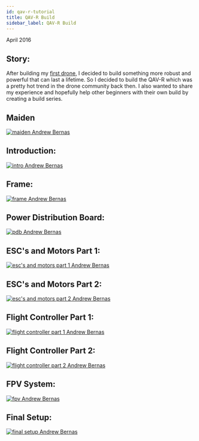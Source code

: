 ```yaml
---
id: qav-r-tutorial
title: QAV-R Build
sidebar_label: QAV-R Build
---
```

April 2016

## Story:

After building my [first drone](https://bandofpv.github.io/docs/drones/diatone), I decided to build something more robust and powerful that can last a lifetime. So I decided to build the QAV-R which was a pretty hot trend in the drone community back then. I also wanted to share my experience and hopefully help other beginners with their own build by creating a build series.

## Maiden

[![maiden Andrew Bernas](assets/tutorials/qav-r/demo.jpg)](https://www.youtube.com/watch?v=aSrFUe3jUjA)

## Introduction:

[![intro Andrew Bernas](assets/tutorials/qav-r/intro.jpg)](https://www.youtube.com/watch?v=8hBlm5Am5m4)

## Frame:

[![frame Andrew Bernas](assets/tutorials/qav-r/frame.jpg)](https://www.youtube.com/watch?v=28iu-YSo_w8)

## Power Distribution Board:

[![pdb Andrew Bernas](assets/tutorials/qav-r/pdb.jpg)](https://www.youtube.com/watch?v=QU-B6_F35nU)

## ESC's and Motors Part 1:

[![esc's and motors part 1 Andrew Bernas](assets/tutorials/qav-r/esc-1.jpg)](https://www.youtube.com/watch?v=0uCHAAf_DuQ)

## ESC's and Motors Part 2:

[![esc's and motors part 2 Andrew Bernas](assets/tutorials/qav-r/esc-2.jpg)](https://www.youtube.com/watch?v=9wfUPwEBvIU)

## Flight Controller Part 1:

[![flight controller part 1 Andrew Bernas](assets/tutorials/qav-r/fc-1.jpg)](https://www.youtube.com/watch?v=rxHSujqLT6k)

## Flight Controller Part 2:

[![flight controller part 2 Andrew Bernas](assets/tutorials/qav-r/fc-2.jpg)](https://www.youtube.com/watch?v=vbU-QyyJwKY)

## FPV System: 

[![fpv Andrew Bernas](assets/tutorials/qav-r/fpv.jpg)](https://www.youtube.com/watch?v=Mr0vyJlNONk)

## Final Setup:

[![final setup Andrew Bernas](assets/tutorials/qav-r/final.jpg)](https://www.youtube.com/watch?v=Rn_Rj2wAugk)
